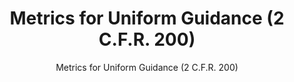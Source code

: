 ---
layout: resources-landing
title: "Metrics for Uniform Guidance (2 C.F.R. 200)"
subtitle: "Metrics for Uniform Guidance (2 C.F.R. 200)"
filters: federal-financial-assistance uniform-guidance-2-cfr-200 memorandum 2014
external_link: https://obamawhitehouse.archives.gov/sites/default/files/omb/memoranda/2014/m-14-17.pdf
---